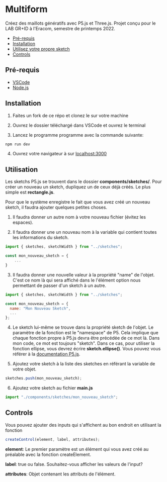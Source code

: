 # Multiform

Créez des maillots génératifs avec P5.js et Three.js. Projet conçu pour le LAB GR+ID à l'Eracom, semestre de printemps 2022.

- [Pré-requis](#pré-requis)
- [Installation](#installation)
- [Utilisez votre propre sketch](#utilisation)
- [Controls](#controls)

## Pré-requis

- [VSCode](https://code.visualstudio.com)
- [Node.js](https://nodejs.org/en/)

## Installation

1. Faites un fork de ce répo et clonez le sur votre machine

2. Ouvrez le dossier téléchargé dans VSCode et ouvrez le terminal

3. Lancez le programme programme avec la commande suivante:

```bash
npm run dev
```

4. Ouvrez votre navigateur à sur [localhost:3000](http://localhost:3000)

## Utilisation

Les sketchs P5.js se trouvent dans le dossier **components/sketches/**. Pour créer un nouveau un sketch, dupliquez un de ceux déjà créés. Le plus simple est **rectangle.js**.

Pour que le système enregistre le fait que vous avez créé un nouveau sketch, il faudra ajouter quelques petites choses.

1. Il faudra donner un autre nom à votre nouveau fichier (évitez les espaces).

2. Il faudra donner une un nouveau nom à la variable qui contient toutes les informations du sketch.

```javascript
import { sketches, sketchWidth } from "../sketches";

const mon_nouveau_sketch = {
    ...
}
```

3. Il faudra donner une nouvelle valeur à la propriété "name" de l'objet. C'est ce nom là qui sera affiché dans le l'élément option nous permettant de passer d'un sketch à un autre.

```javascript
import { sketches, sketchWidth } from "../sketches";

const mon_nouveau_sketch = {
  name: "Mon Nouveau Sketch",
  ...
};
```

4. Le sketch lui-même se trouve dans la propriété sketch de l'objet. Le paramètre de la fonction est le "namespace" de P5. Cela implique que chaque fonction propre à P5.js devra être précédée de ce mot là. Dans mon code, ce mot est toujours "sketch". Dans ce cas, pour utiliser la fonction ellipse, vous devrez écrire **sketch.ellipse()**. Vous pouvez vous référer à la [documentation P5.js](https://p5js.org/reference/).

5. Ajoutez votre sketch à la liste des sketches en référant la variable de votre objet.

```javascript
sketches.push(mon_nouveau_sketch);
```

6. Ajoutez votre sketch au fichier **main.js**

```javascript
import "./components/sketches/mon_nouveau_sketch";
```

## Controls

Vous pouvez ajouter des inputs qui s'affichent au bon endroit en utilisant la fonction

```javascript
createControl(element, label, attributes);
```

**element**: Le premier paramètre est un élément qui vous avez créé au préalable avec la fonction createElement.

**label**: true ou false. Souhaitez-vous afficher les valeurs de l'input?

**attributes**: Objet contenant les attributs de l'élément.
